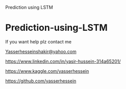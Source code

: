 Prediction using LSTM
# Prediction-using-LSTM


If you want help plz contact me

Yasserhesseinshakir@yahoo.com

https://www.linkedin.com/in/yasir-hussein-314a65201/

https://www.kaggle.com/yasserhessein

https://github.com/yasserhessein

